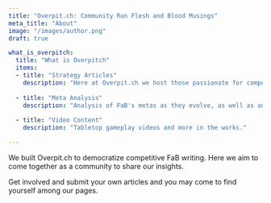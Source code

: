 ```yaml
---
title: "Overpit.ch: Community Run Flesh and Blood Musings"
meta_title: "About"
image: "/images/author.png"
draft: true

what_is_overpitch:
  title: "What is Overpitch"
  items:
  - title: "Strategy Articles"
    description: "Here at Overpit.ch we host those passionate for competitive flesh and blood."
  
  - title: "Meta Analysis"
    description: "Analysis of FaB's metas as they evolve, as well as analyses of the game as a whole."
  
  - title: "Video Content"
    description: "Tabletop gameplay videos and more in the works."

---
```


We built Overpit.ch to democratize competitive FaB writing. Here we aim to come together as a community to share our insights.

Get involved and submit your own articles and you may come to find yourself among our pages.
